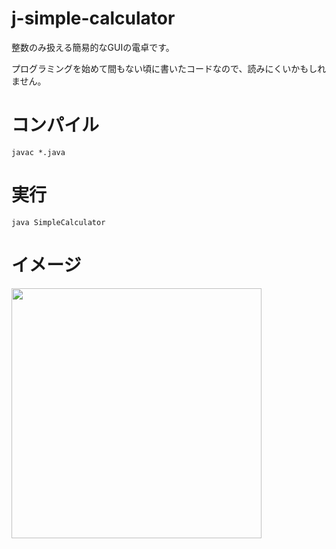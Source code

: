 # j-simple-calculator
整数のみ扱える簡易的なGUIの電卓です。

プログラミングを始めて間もない頃に書いたコードなので、読みにくいかもしれません。

# コンパイル
`javac *.java`

# 実行
`java SimpleCalculator`

# イメージ
<img src="image/JSimpleCalculator.png" width=400>
